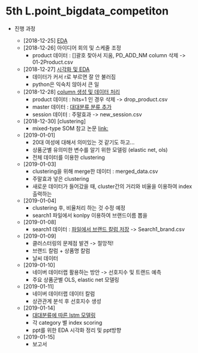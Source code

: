 # 5th L.point_bigdata_competiton

* 진행 과정
  
  * [2018-12-25] [EDA](https://github.com/miniii222/5th_L.point_bigdata_competiton/tree/master/EDA)
  * [2018-12-26] 아이디어 회의 및 스케줄 조정
    - product 데이터 : []괄호 찾아서 지움, PD_ADD_NM column 삭제 -> 01-2Product.csv
  * [2018-12-27] [시각화 및 EDA](https://github.com/miniii222/5th_L.point_bigdata_competiton/tree/master/EDA)
    - 데이터가 커서 r로 부르면 잘 안 불러짐
    - python은 익숙치 않아서 큰 일
  * [2018-12-28] [column 생성 및 데이터 처리](https://github.com/miniii222/5th_L.point_bigdata_competiton/tree/master/EDA)
    - product 데이터 : hits=1 인 경우 삭제 -> drop_product.csv
    - master 데이터 : [대대분류 분류 추가](https://github.com/miniii222/5th_L.point_bigdata_competiton/blob/master/EDA/EDA_02.master.ipynb)
    - session 데이터 : 주말효과 -> new_session.csv
  * [2018-12-30] [clustering]
    - mixed-type SOM 참고 논문 [link:](https://www.sciencedirect.com/science/article/pii/S1568494612001731)
  * [2019-01-01]
    - 20대 여성에 대해서 의미있는 것 같기도 하고...
    - 상품군별 유의미한 변수를 알기 위한 모델링 (elastic net, ols)
    - 전체 데이터를 이용한 clustering
  * [2019-01-03]
    - clustering을 위해 merge한 데이터 : merged_data.csv
    - 주말효과 넣은 clustering
    - 새로운 데이터가 들어갔을 때, cluster간의 거리와 비율을 이용하여 index 출력하는 
  * [2019-01-04]
    - clustering 후, 비율처리 하는 것 수정 예정
    - search1 파일에서 konlpy 이용하여 브랜드이름 뽑을 
  * [2019-01-08]
    - search1 데이터 : [파일에서 브랜드 칼럼 저장](https://github.com/miniii222/5th_L.point_bigdata_competiton/blob/master/text/Search_extract_brand.ipynb) -> Search1_brand.csv
  * [2019-01-09]
    - 클러스터링의 문제점 발견 -> 절망적!
    - 브랜드 칼럼 + 상품명 칼럼
    - 날씨 데이터
  * [2019-01-10]
    - 네이버 데이터랩 활용하는 방안 -> 선호지수 및 트랜드 예측
    - 주요 상품군별 OLS, elastic net 모델링
  * [2019-01-11]
    - 네이버 데이터랩 데이터 칼럼 
    - 상관관계 분석 후 선호지수 생성
  * [2019-01-14]
    - [대대분류에 따른 lstm 모델링](https://github.com/miniii222/-/blob/master/modeling/trend_prediction_total.ipynb)
    - 각 category 별 index scoring
    - ppt를 위한 EDA 시각화 정리 및 ppt방향
  * [2019-01-15]
    - 보고서 
